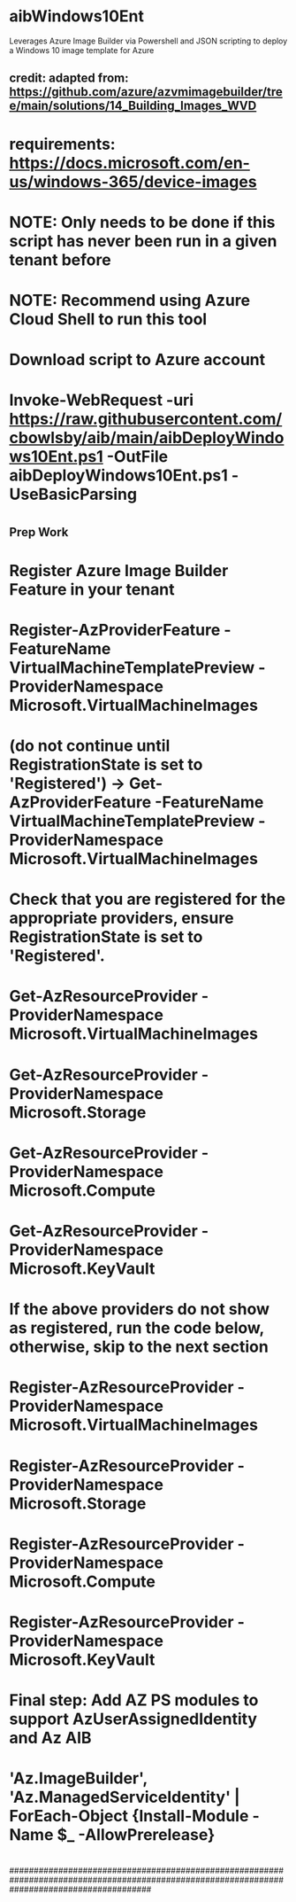 # aibWindows10Ent
Leverages Azure Image Builder via Powershell and JSON scripting to deploy a Windows 10 image template for Azure



## credit: adapted from: https://github.com/azure/azvmimagebuilder/tree/main/solutions/14_Building_Images_WVD
# requirements: https://docs.microsoft.com/en-us/windows-365/device-images
#
# NOTE: Only needs to be done if this script has never been run in a given tenant before
# NOTE: Recommend using Azure Cloud Shell to run this tool
#
# Download script to Azure account
# Invoke-WebRequest -uri https://raw.githubusercontent.com/cbowlsby/aib/main/aibDeployWindows10Ent.ps1 -OutFile aibDeployWindows10Ent.ps1 -UseBasicParsing
#
## Prep Work
#
# Register Azure Image Builder Feature in your tenant
# Register-AzProviderFeature -FeatureName VirtualMachineTemplatePreview -ProviderNamespace Microsoft.VirtualMachineImages
# (do not continue until RegistrationState is set to 'Registered') -> Get-AzProviderFeature -FeatureName VirtualMachineTemplatePreview -ProviderNamespace Microsoft.VirtualMachineImages
#
# Check that you are registered for the appropriate providers, ensure RegistrationState is set to 'Registered'.
# Get-AzResourceProvider -ProviderNamespace Microsoft.VirtualMachineImages
# Get-AzResourceProvider -ProviderNamespace Microsoft.Storage 
# Get-AzResourceProvider -ProviderNamespace Microsoft.Compute
# Get-AzResourceProvider -ProviderNamespace Microsoft.KeyVault
#
# If the above providers do not show as registered, run the code below, otherwise, skip to the next section
# Register-AzResourceProvider -ProviderNamespace Microsoft.VirtualMachineImages
# Register-AzResourceProvider -ProviderNamespace Microsoft.Storage
# Register-AzResourceProvider -ProviderNamespace Microsoft.Compute
# Register-AzResourceProvider -ProviderNamespace Microsoft.KeyVault
#
# Final step: Add AZ PS modules to support AzUserAssignedIdentity and Az AIB
# 'Az.ImageBuilder', 'Az.ManagedServiceIdentity' | ForEach-Object {Install-Module -Name $_ -AllowPrerelease}
#
#############################################################################################################################################

